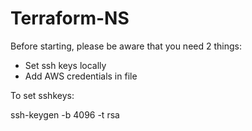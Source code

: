 # Terraform-NS

Before starting, please be aware that you need 2 things: 
  - Set ssh keys locally
  - Add AWS credentials in file
  
To set sshkeys:

  ssh-keygen -b 4096 -t rsa
